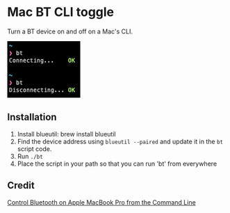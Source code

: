 # Mac BT CLI toggle

Turn a BT device on and off on a Mac's CLI.

![CLI Screenshot](screenshot.png)

## Installation

1. Install blueutil:
    brew install blueutil
1. Find the device address using `blueutil --paired` and update it in the `bt` script code.
1. Run `./bt`
1. Place the script in your path so that you can run 'bt' from everywhere

## Credit
[Control Bluetooth on Apple MacBook Pro from the Command Line](https://trevorsullivan.net/2019/07/30/control-bluetooth-on-apple-macbook-pro-from-the-command-line/)

